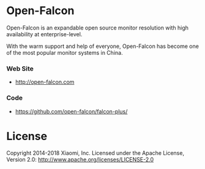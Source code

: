 
# Open-Falcon

Open-Falcon is an expandable open source monitor resolution with high availability at enterprise-level.

With the warm support and help of everyone, Open-Falcon has become one of the most popular monitor systems in China.

### Web Site

- http://open-falcon.com

### Code
- https://github.com/open-falcon/falcon-plus/

# License

Copyright 2014-2018 Xiaomi, Inc.
Licensed under the Apache License,
Version 2.0:
http://www.apache.org/licenses/LICENSE-2.0
